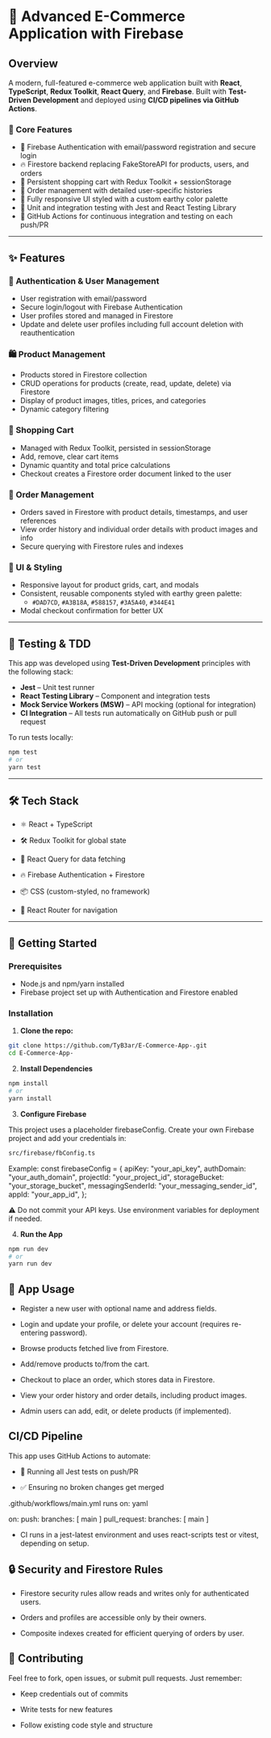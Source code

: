 # 🛒 Advanced E-Commerce Application with Firebase


## Overview

A modern, full-featured e-commerce web application built with **React**, **TypeScript**, **Redux Toolkit**, **React Query**, and **Firebase**. Built with **Test-Driven Development** and deployed using **CI/CD pipelines via GitHub Actions**.

### 🔧 Core Features

- 🔐 Firebase Authentication with email/password registration and secure login
- 🔥 Firestore backend replacing FakeStoreAPI for products, users, and orders
- 🛒 Persistent shopping cart with Redux Toolkit + sessionStorage
- 🧾 Order management with detailed user-specific histories
- 🎨 Fully responsive UI styled with a custom earthy color palette
- 🧪 Unit and integration testing with Jest and React Testing Library
- 🚀 GitHub Actions for continuous integration and testing on each push/PR

---

## ✨ Features

### 🔐 Authentication & User Management
- User registration with email/password
- Secure login/logout with Firebase Authentication
- User profiles stored and managed in Firestore
- Update and delete user profiles including full account deletion with reauthentication

### 🛍️ Product Management
- Products stored in Firestore collection
- CRUD operations for products (create, read, update, delete) via Firestore
- Display of product images, titles, prices, and categories
- Dynamic category filtering

### 🛒 Shopping Cart
- Managed with Redux Toolkit, persisted in sessionStorage
- Add, remove, clear cart items
- Dynamic quantity and total price calculations
- Checkout creates a Firestore order document linked to the user

### 🧾 Order Management
- Orders saved in Firestore with product details, timestamps, and user references
- View order history and individual order details with product images and info
- Secure querying with Firestore rules and indexes

### 🎨 UI & Styling
- Responsive layout for product grids, cart, and modals
- Consistent, reusable components styled with earthy green palette:
  - `#DAD7CD`, `#A3B18A`, `#588157`, `#3A5A40`, `#344E41`
- Modal checkout confirmation for better UX


---

## 🧪 Testing & TDD

This app was developed using **Test-Driven Development** principles with the following stack:

- **Jest** – Unit test runner
- **React Testing Library** – Component and integration tests
- **Mock Service Workers (MSW)** – API mocking (optional for integration)
- **CI Integration** – All tests run automatically on GitHub push or pull request

To run tests locally:

```bash
npm test
# or
yarn test
``` 

---

## 🛠 Tech Stack

- ⚛️ React + TypeScript

- 🛠️ Redux Toolkit for global state

- 🔄 React Query for data fetching

- 🔥 Firebase Authentication + Firestore

- 📦 CSS (custom-styled, no framework)

- 🧭 React Router for navigation

---

## 🚀 Getting Started

### Prerequisites
- Node.js and npm/yarn installed
- Firebase project set up with Authentication and Firestore enabled

### Installation

1. **Clone the repo:**

```bash
git clone https://github.com/TyB3ar/E-Commerce-App-.git
cd E-Commerce-App-
```

2. **Install Dependencies**

```bash
npm install 
# or
yarn install
```

3. **Configure Firebase** 

This project uses a placeholder firebaseConfig. Create your own Firebase project and add your credentials in:
```bash
src/firebase/fbConfig.ts
```

Example: 
const firebaseConfig = {
  apiKey: "your_api_key",
  authDomain: "your_auth_domain",
  projectId: "your_project_id",
  storageBucket: "your_storage_bucket",
  messagingSenderId: "your_messaging_sender_id",
  appId: "your_app_id",
};

⚠️ Do not commit your API keys. Use environment variables for deployment if needed.


4. **Run the App**
```bash
npm run dev 
# or 
yarn run dev
```


## 🧪 App Usage

- Register a new user with optional name and address fields.

- Login and update your profile, or delete your account (requires re-entering password).

- Browse products fetched live from Firestore.

- Add/remove products to/from the cart.

- Checkout to place an order, which stores data in Firestore.

- View your order history and order details, including product images.

- Admin users can add, edit, or delete products (if implemented).


## CI/CD Pipeline

This app uses GitHub Actions to automate: 

- 🧪 Running all Jest tests on push/PR

- ✅ Ensuring no broken changes get merged

.github/workflows/main.yml runs on:
yaml 

on:
  push:
    branches: [ main ]
  pull_request:
    branches: [ main ]

- CI runs in a jest-latest environment and uses react-scripts test or vitest, depending on setup.

## 🔒 Security and Firestore Rules
- Firestore security rules allow reads and writes only for authenticated users.

- Orders and profiles are accessible only by their owners.

- Composite indexes created for efficient querying of orders by user.

## 📝 Contributing

Feel free to fork, open issues, or submit pull requests. Just remember:

- Keep credentials out of commits

- Write tests for new features

- Follow existing code style and structure